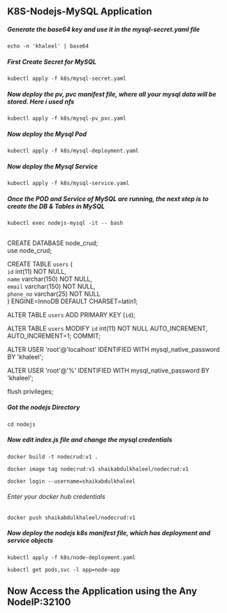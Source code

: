 ## K8S-Nodejs-MySQL Application

##### Generate the base64 key and use it in the mysql-secret.yaml file #####
`echo -n 'khaleel' | base64`

##### First Create Secret for MySQL #####
`kubectl apply -f k8s/mysql-secret.yaml`

##### Now deploy the pv, pvc manifest file, where all your mysql data will be stored. Here i used nfs #####
`kubectl apply -f k8s/mysql-pv_pvc.yaml`

##### Now deploy the Mysql Pod #####
`kubectl apply -f k8s/mysql-deployment.yaml`

##### Now deploy the Mysql Service #####
`kubectl apply -f k8s/mysql-service.yaml`

##### Once the POD and Service of MySQL are running, the next step is to create the DB & Tables in MySQL #####
`kubectl exec nodejs-mysql -it -- bash`
##
CREATE DATABASE node_crud; <br />
use node_crud;<br />

CREATE TABLE `users` (<br />
  `id` int(11) NOT NULL,<br />
  `name` varchar(150) NOT NULL,<br />
  `email` varchar(150) NOT NULL,<br />
  `phone_no` varchar(25) NOT NULL<br />
) ENGINE=InnoDB DEFAULT CHARSET=latin1; <br />

ALTER TABLE `users` ADD PRIMARY KEY (`id`);<br />

ALTER TABLE `users` MODIFY `id` int(11) NOT NULL AUTO_INCREMENT, AUTO_INCREMENT=1; COMMIT;<br />

ALTER USER 'root'@'localhost' IDENTIFIED WITH mysql_native_password BY 'khaleel';<br />

ALTER USER 'root'@'%' IDENTIFIED WITH mysql_native_password BY 'khaleel';<br />

flush privileges;<br />

##### Got the nodejs Directory #####
`cd nodejs`

##### Now edit index.js file and change the mysql credentials #####
`docker build -t nodecrud:v1 .`

`docker image tag nodecrud:v1 shaikabdulkhaleel/nodecrud:v1`

`docker login --username=shaikabdulkhaleel`

###### Enter your docker hub credentials ######

`docker push shaikabdulkhaleel/nodecrud:v1`

##### Now deploy the nodejs k8s manifest file, which has deployment and service objects #####
`kubectl apply -f k8s/node-deployment.yaml`

`kubectl get pods,svc -l app=node-app`

## Now Access the Application using the Any NodeIP:32100 ##


